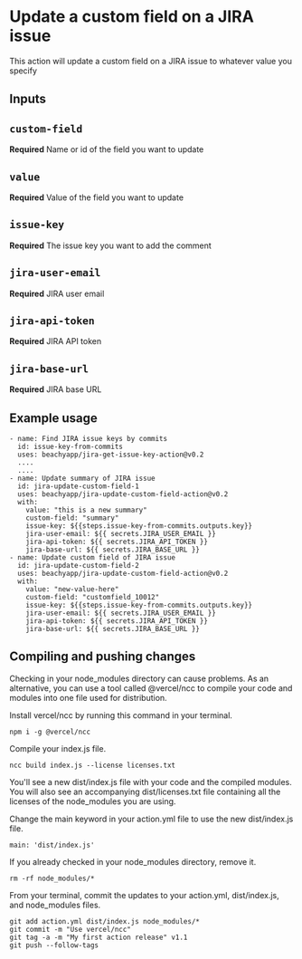 # Update a custom field on a JIRA issue

This action will update a custom field on a JIRA issue to whatever value you specify

## Inputs

## `custom-field`

**Required** Name or id of the field you want to update

## `value`

**Required** Value of the field you want to update

## `issue-key`

**Required** The issue key you want to add the comment

## `jira-user-email`

**Required** JIRA user email

## `jira-api-token`

**Required** JIRA API token

## `jira-base-url`

**Required** JIRA base URL

## Example usage

```
- name: Find JIRA issue keys by commits
  id: issue-key-from-commits
  uses: beachyapp/jira-get-issue-key-action@v0.2
  ....
  ....
- name: Update summary of JIRA issue
  id: jira-update-custom-field-1
  uses: beachyapp/jira-update-custom-field-action@v0.2
  with:
    value: "this is a new summary"
    custom-field: "summary"
    issue-key: ${{steps.issue-key-from-commits.outputs.key}}
    jira-user-email: ${{ secrets.JIRA_USER_EMAIL }}
    jira-api-token: ${{ secrets.JIRA_API_TOKEN }}
    jira-base-url: ${{ secrets.JIRA_BASE_URL }}
- name: Update custom field of JIRA issue
  id: jira-update-custom-field-2
  uses: beachyapp/jira-update-custom-field-action@v0.2
  with:
    value: "new-value-here"
    custom-field: "customfield_10012"
    issue-key: ${{steps.issue-key-from-commits.outputs.key}}
    jira-user-email: ${{ secrets.JIRA_USER_EMAIL }}
    jira-api-token: ${{ secrets.JIRA_API_TOKEN }}
    jira-base-url: ${{ secrets.JIRA_BASE_URL }}
```

## Compiling and pushing changes

Checking in your node_modules directory can cause problems. As an alternative, you can use a tool called @vercel/ncc to compile your code and modules into one file used for distribution.

Install vercel/ncc by running this command in your terminal.

`npm i -g @vercel/ncc`

Compile your index.js file.

`ncc build index.js --license licenses.txt`

You'll see a new dist/index.js file with your code and the compiled modules. You will also see an accompanying dist/licenses.txt file containing all the licenses of the node_modules you are using.

Change the main keyword in your action.yml file to use the new dist/index.js file.

`main: 'dist/index.js'`

If you already checked in your node_modules directory, remove it.

`rm -rf node_modules/*`

From your terminal, commit the updates to your action.yml, dist/index.js, and node_modules files.

```shell
git add action.yml dist/index.js node_modules/*
git commit -m "Use vercel/ncc"
git tag -a -m "My first action release" v1.1
git push --follow-tags
```
